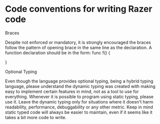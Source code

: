 Code conventions for writing Razer code
=======================================

Braces

Despite not enforced or mandatory, it is strongly encouraged the braces follow the pattern of opening brace in the same line as the declaration.
A function declaration should be in the form:
func f() {
	
}

Optional Typing

Even though the language provides optional typing, being a hybrid typing language, please understand the dynamic typing was created with making easy to implement certain features in mind, not as a tool to use for everything. Whenever it is possible to program using static typing, please use it. Leave the dynamic typing only for situations where it doesn't harm readability, performance, debuggability or any other metric. Keep in mind static typed code will always be easier to maintain,
even if it seems like it takes a bit more code to write.
